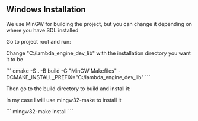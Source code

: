 
## Windows Installation

We use MinGW for building the project, but you can change it depending on where you have SDL installed

Go to project root and run:

Change "C:/lambda_engine_dev_lib" with the installation directory you want it to be

´´´
cmake -S . -B build -G "MinGW Makefiles" -DCMAKE_INSTALL_PREFIX="C:/lambda_engine_dev_lib"
´´´

Then go to the build directory to build and install it:

In my case I will use mingw32-make to install it

´´´
mingw32-make install
´´´
